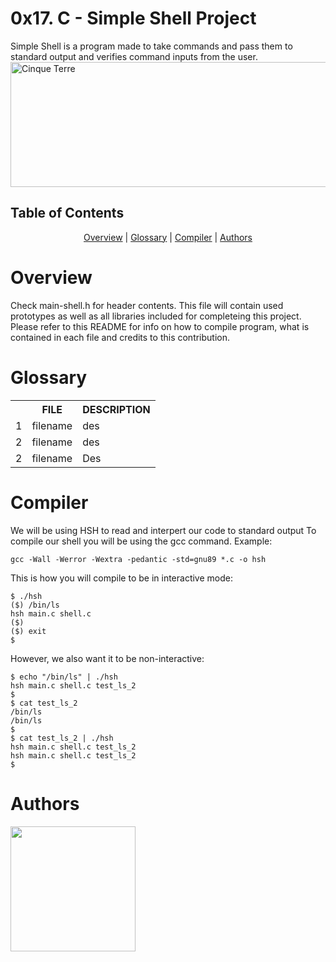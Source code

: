 <p align="center">
<h1>0x17. C - Simple Shell Project</h1>
Simple Shell is a program made to take commands and pass them to standard output and verifies command inputs from the user.

<div class="gallery">
  <a target="_blank" href="https://miro.medium.com/max/3200/0*-OOMpchdZWQZr4zw">
    <img src="https://miro.medium.com/max/3200/0*-OOMpchdZWQZr4zw" alt="Cinque Terre" width="700" height="200">
  </a>
  
</div>

<h2>Table of Contents</h2>
<p align="center">
<a href="#overview">Overview</a> | <a href="#glossary">Glossary</a> | <a href="#compiler">Compiler</a> | <a href="#authors">Authors</a>
</p>

<h1>Overview</h1>
Check main-shell.h for header contents.
This file will contain used prototypes as well as all libraries included for completeing this project. Please refer to this README for info on how to compile program, what is contained in each file and credits to this contribution.





<h1>Glossary</h1>
<table>
  <tr>
    <th></th>
    <th scope="col">FILE</th>
    <th scope="col">DESCRIPTION</th>
  </tr>

  <tr>
    <td>1</td>
    <td>filename</td>
    <td>des</td>
  </tr>

  <tr>
    <td>2</td>
    <td>filename</td>
    <td>des</td>
  </tr>
    
  <tr>
    <td>2</td>
    <td>filename</td>
    <td>Des</td>
  </tr>
</table>

<h1>Compiler</h1>

We will be using HSH to read and interpert our code to standard output
To compile our shell you will be using the gcc command.
Example:
```
gcc -Wall -Werror -Wextra -pedantic -std=gnu89 *.c -o hsh
```
This is how you will compile to be in interactive mode:
```
$ ./hsh
($) /bin/ls
hsh main.c shell.c
($)
($) exit
$
```
However, we also want it to be non-interactive:
```
$ echo "/bin/ls" | ./hsh
hsh main.c shell.c test_ls_2
$
$ cat test_ls_2
/bin/ls
/bin/ls
$
$ cat test_ls_2 | ./hsh
hsh main.c shell.c test_ls_2
hsh main.c shell.c test_ls_2
$
```
<h1>Authors</h1>
<a href="https://github.com/jobabyyy">
  <img src="https://avatars.githubusercontent.com/u/71939488?s=400&u=b2c4fc7cc9177cd2359dd656202e9156a350275c&v=4" width="200" height="200" />
</a>

